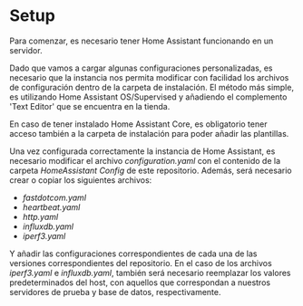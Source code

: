 # Setup
Para comenzar, es necesario tener Home Assistant funcionando en un servidor. 

Dado que vamos a cargar algunas configuraciones personalizadas, es necesario que la instancia nos permita modificar con facilidad los archivos de configuración dentro de la carpeta de instalación. El método más simple, es utilizando Home Assistant OS/Supervised y añadiendo el complemento 'Text Editor' que se encuentra en la tienda.

En caso de tener instalado Home Assistant Core, es obligatorio tener acceso también a la carpeta de instalación para poder añadir las plantillas.

Una vez configurada correctamente la instancia de Home Assistant, es necesario modificar el archivo *configuration.yaml* con el contenido de la carpeta *HomeAssistant Config* de este repositorio. Además, será necesario crear o copiar los siguientes archivos:

- *fastdotcom.yaml*
- *heartbeat.yaml*
- *http.yaml*
- *influxdb.yaml*
- *iperf3.yaml*

Y añadir las configuraciones correspondientes de cada una de las versiones correspondientes del repositorio. En el caso de los archivos *iperf3.yaml* e *influxdb.yaml*, también será necesario reemplazar los valores predeterminados del host, con aquellos que correspondan a nuestros servidores de prueba y base de datos, respectivamente. 